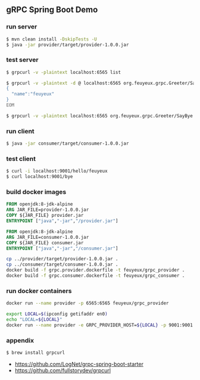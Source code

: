 ## gRPC Spring Boot Demo

### run server

```sh
$ mvn clean install -DskipTests -U
$ java -jar provider/target/provider-1.0.0.jar
```

### test server
```sh
$ grpcurl -v -plaintext localhost:6565 list

$ grpcurl -v -plaintext -d @ localhost:6565 org.feuyeux.grpc.Greeter/SayHello <<EOM
{
  "name":"feuyeux"
}
EOM

$ grpcurl -v -plaintext localhost:6565 org.feuyeux.grpc.Greeter/SayBye
```

### run client
```sh
$ java -jar consumer/target/consumer-1.0.0.jar
```

### test client
```sh
$ curl -i localhost:9001/hello/feuyeux
$ curl localhost:9001/bye
```

### build docker images
```dockerfile
FROM openjdk:8-jdk-alpine
ARG JAR_FILE=provider-1.0.0.jar
COPY ${JAR_FILE} provider.jar
ENTRYPOINT ["java","-jar","/provider.jar"]
```

```dockerfile
FROM openjdk:8-jdk-alpine
ARG JAR_FILE=consumer-1.0.0.jar
COPY ${JAR_FILE} consumer.jar
ENTRYPOINT ["java","-jar","/consumer.jar"]
```

```sh
cp ../provider/target/provider-1.0.0.jar .
cp ../consumer/target/consumer-1.0.0.jar .
docker build -f grpc.provider.dockerfile -t feuyeux/grpc_provider .
docker build -f grpc.consumer.dockerfile -t feuyeux/grpc_consumer .
```

### run docker containers
```sh
docker run --name provider -p 6565:6565 feuyeux/grpc_provider
```

```sh
export LOCAL=$(ipconfig getifaddr en0)
echo "LOCAL=${LOCAL}"
docker run --name provider -e GRPC_PROVIDER_HOST=${LOCAL} -p 9001:9001 feuyeux/grpc_consumer
```

### appendix
```sh
$ brew install grpcurl
```

- https://github.com/LogNet/grpc-spring-boot-starter
- https://github.com/fullstorydev/grpcurl